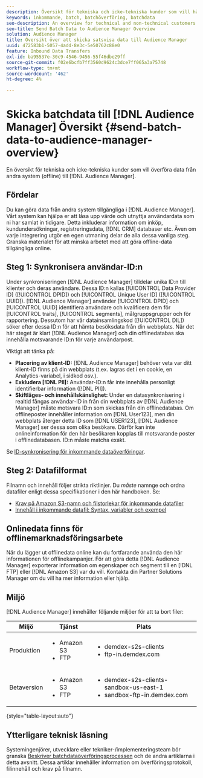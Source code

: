 ```yaml
---
description: Översikt för tekniska och icke-tekniska kunder som vill hämta data från andra system (offline) till Audience Manager.
keywords: inkommande, batch, batchöverföring, batchdata
seo-description: An overview for technical and non-technical customers who want to bring data from other systems (offline) into Audience Manager. To do so, use the batch upload option in Audience Manager.
seo-title: Send Batch Data to Audience Manager Overview
solution: Audience Manager
title: Översikt över att skicka satsvisa data till Audience Manager
uuid: 472583b1-5057-4add-8e3c-5e50762c88e0
feature: Inbound Data Transfers
exl-id: ba95537e-30c9-4546-9456-55f46dbe29ff
source-git-commit: f02e6bcfb7ff3560d9624c3dce7ff065a3a75748
workflow-type: tm+mt
source-wordcount: '462'
ht-degree: 4%

---
```


# Skicka batchdata till [!DNL Audience Manager] Översikt {#send-batch-data-to-audience-manager-overview}

En översikt för tekniska och icke-tekniska kunder som vill överföra data från andra system (offline) till [!DNL Audience Manager].

## Fördelar

Du kan göra data från andra system tillgängliga i [!DNL Audience Manager]. Vårt system kan hjälpa er att låsa upp värde och utnyttja användardata som ni har samlat in tidigare. Detta inkluderar information om inköp, kundundersökningar, registreringsdata, [!DNL CRM] databaser etc. Även om varje integrering utgör en egen utmaning delar de alla dessa vanliga steg. Granska materialet för att minska arbetet med att göra offline-data tillgängliga online.

## Steg 1: Synkronisera användar-ID:n

Under synkroniseringen [!DNL Audience Manager] tilldelar unika ID:n till klienter och deras användare. Dessa ID:n kallas [!UICONTROL Data Provider ID] ([!UICONTROL DPID]) och [!UICONTROL Unique User ID] ([!UICONTROL UUID]). [!DNL Audience Manager] använder [!UICONTROL DPID] och [!UICONTROL UUID] identifiera användare och kvalificera dem för [!UICONTROL traits], [!UICONTROL segments], målgruppsgrupper och för rapportering. Dessutom har vår datainsamlingskod ([!UICONTROL DIL]) söker efter dessa ID:n för att hämta besöksdata från din webbplats. När det här steget är klart [!DNL Audience Manager] och din offlinedatabas ska innehålla motsvarande ID:n för varje användarpost.

Viktigt att tänka på:

* **Placering av klient-ID:** [!DNL Audience Manager] behöver veta var ditt klient-ID finns på din webbplats (t.ex. lagras det i en cookie, en Analytics-variabel, i sidkod osv.).
* **Exkludera [!DNL PII]:** Användar-ID:n får inte innehålla personligt identifierbar information ([!DNL PII]).
* **Skiftläges- och innehållskänslighet:** Under en datasynkronisering i realtid fångas användar-ID in från din webbplats av [!DNL Audience Manager] måste motsvara ID:n som skickas från din offlinedatabas. Om offlineposter innehåller information om [!DNL User123], men din webbplats återger detta ID som [!DNL USER123], [!DNL Audience Manager] ser dessa som olika besökare. Därför kan inte onlineinformation för den här besökaren kopplas till motsvarande poster i offlinedatabasen. ID:n måste matcha exakt.

Se [ID-synkronisering för inkommande dataöverföringar](../../../integration/sending-audience-data/batch-data-transfer-explained/id-sync-http.md).

## Steg 2: Datafilformat

Filnamn och innehåll följer strikta riktlinjer. Du *måste* namnge och ordna datafiler enligt dessa specifikationer i den här handboken. Se:

* [Krav på Amazon S3-namn och filstorlekar för inkommande datafiler](../../../integration/sending-audience-data/batch-data-transfer-explained/inbound-s3-filenames.md)
* [Innehåll i inkommande datafil: Syntax, variabler och exempel](../../../integration/sending-audience-data/batch-data-transfer-explained/inbound-file-contents.md)

## Onlinedata finns för offlinemarknadsföringsarbete

När du lägger ut offlinedata online kan du fortfarande använda den här informationen för offlinekampanjer. För att göra detta [!DNL Audience Manager] exporterar information om egenskaper och segment till en [!DNL FTP] eller [!DNL Amazon S3] var du vill. Kontakta din Partner Solutions Manager om du vill ha mer information eller hjälp.

## Miljö

[!DNL Audience Manager] innehåller följande miljöer för att ta bort filer:

| Miljö | Tjänst | Plats |
|---------|----------|---------|
| Produktion | <ul><li>Amazon S3</li><li>FTP</li></ul> | <ul><li>demdex-s2s-clients</li><li>ftp-in.demdex.com</li></ul> |
| Betaversion | <ul><li>Amazon S3</li><li>FTP</li></ul> | <ul><li>demdex-s2s-clients-sandbox-us-east-1</li><li>sandbox-ftp-in.demdex.com</li></ul> |

{style=&quot;table-layout:auto&quot;}

## Ytterligare teknisk läsning

Systemingenjörer, utvecklare eller tekniker-/implementeringsteam bör granska [Beskriver batchdataöverföringsprocessen](../../../integration/sending-audience-data/batch-data-transfer-explained/batch-data-transfer-explained.md) och de andra artiklarna i detta avsnitt. Dessa artiklar innehåller information om överföringsprotokoll, filinnehåll och krav på filnamn.
